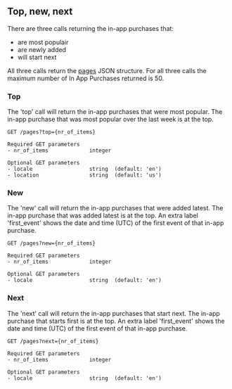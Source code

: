 ## Top, new, next

There are three calls returning the in-app purchases that:
* are most populair
* are newly added
* will start next

All three calls return the [pages](https://github.com/schedjoules/calendar-store-api/blob/master/details/pages.md) JSON structure. For all three calls the maximum number of In App Purchases returned is 50.

### Top
The 'top' call will return the in-app purchases that were most popular. The in-app purchase that was most popular over the last week is at the top.

```
GET /pages?top={nr_of_items}

Required GET parameters
- nr_of_items             integer

Optional GET parameters
- locale                  string  (default: 'en')
- location                string  (default: 'us')
```

### New
The 'new' call will return the in-app purchases that were added latest. The in-app purchase that was added latest is at the top. An extra label 'first_event' shows the date and time (UTC) of the first event of that in-app purchase.

```
GET /pages?new={nr_of_items}

Required GET parameters
- nr_of_items             integer

Optional GET parameters
- locale                  string  (default: 'en')
```

### Next
The 'next' call will return the in-app purchases that start next. The in-app purchase that starts first is at the top. An extra label 'first_event' shows the date and time (UTC) of the first event of that in-app purchase.

```
GET /pages?next={nr_of_items}

Required GET parameters
- nr_of_items             integer

Optional GET parameters
- locale                  string  (default: 'en')
```
